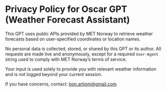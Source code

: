 # Privacy Policy for Oscar GPT (Weather Forecast Assistant)

This GPT uses public APIs provided by MET Norway to retrieve weather forecasts based on user-specified coordinates or location names.

No personal data is collected, stored, or shared by this GPT or its author. All requests are made live and anonymously, except for a required `User-Agent` string used to comply with MET Norway’s terms of service.

Your input is used solely to provide you with relevant weather information and is not logged beyond your current session.

If you have concerns, contact: bon.artiom@gmail.com
